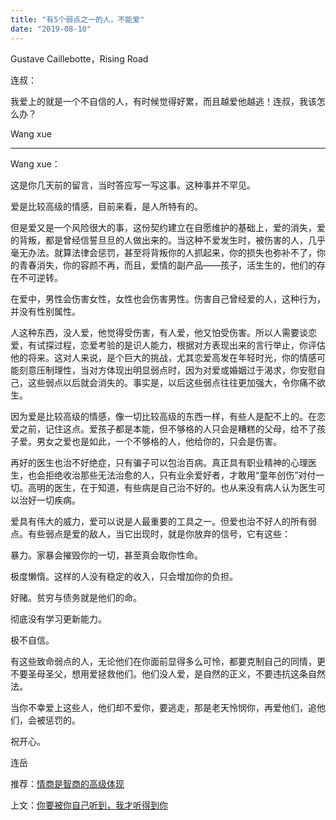 ```yaml
---
title: "有5个弱点之一的人，不能爱"
date: "2019-08-10"
---
```


Gustave Caillebotte，Rising Road 

  

连叔：

  

我爱上的就是一个不自信的人，有时候觉得好累，而且越爱他越逃！连叔，我该怎么办？

  

Wang xue

  

* * *

  

Wang xue：

  

这是你几天前的留言，当时答应写一写这事。这种事并不罕见。

  

爱是比较高级的情感，目前来看，是人所特有的。

  

但是爱又是一个风险很大的事，这份契约建立在自愿维护的基础上，爱的消失，爱的背叛，都是曾经信誓旦旦的人做出来的。当这种不爱发生时，被伤害的人，几乎毫无办法。就算法律会惩罚，甚至将背叛你的人抓起来，你的损失也弥补不了，你的青春消失，你的容颜不再，而且，爱情的副产品——孩子，活生生的，他们的存在不可逆转。

  

在爱中，男性会伤害女性，女性也会伤害男性。伤害自己曾经爱的人，这种行为，并没有性别属性。

  

人这种东西，没人爱，他觉得受伤害，有人爱，他又怕受伤害。所以人需要谈恋爱，有试探过程，恋爱考验的是识人能力，根据对方表现出来的言行举止，你评估他的将来。这对人来说，是个巨大的挑战，尤其恋爱高发在年轻时光，你的情感可能刻意压制理性，当对方体现出明显弱点时，因为对爱或婚姻过于渴求，你安慰自己，这些弱点以后就会消失的。事实是，以后这些弱点往往更加强大，令你痛不欲生。

  

因为爱是比较高级的情感，像一切比较高级的东西一样，有些人是配不上的。在恋爱之前，记住这点。爱孩子都是本能，但不够格的人只会是糟糕的父母，给不了孩子爱。男女之爱也是如此，一个不够格的人，他给你的，只会是伤害。

  

再好的医生也治不好绝症，只有骗子可以包治百病。真正具有职业精神的心理医生，也会拒绝收治那些无法治愈的人，只有业余爱好者，才敢用“童年创伤”对付一切。高明的医生，在于知道，有些病是自己治不好的。也从来没有病人认为医生可以治好一切疾病。

  

爱具有伟大的威力，爱可以说是人最重要的工具之一。但爱也治不好人的所有弱点。有些弱点是爱的敌人，当它出现时，就是你放弃的信号，它有这些：

  

暴力。家暴会摧毁你的一切，甚至真会取你性命。

  

极度懒惰。这样的人没有稳定的收入，只会增加你的负担。

  

好赌。贫穷与债务就是他们的命。

  

彻底没有学习更新能力。

  

极不自信。

  

有这些致命弱点的人，无论他们在你面前显得多么可怜，都要克制自己的同情，更不要圣母圣父，想用爱拯救他们。他们没人爱，是自然的正义，不要违抗这条自然法。

  

当你不幸爱上这些人，他们却不爱你，要逃走，那是老天怜悯你，再爱他们，追他们，会被惩罚的。

  

祝开心。

  

连岳

  

推荐：[情商是智商的高级体现](http://mp.weixin.qq.com/s?__biz=MjM5NDU0Mjk2MQ==&mid=2651634405&idx=1&sn=2dd1e33500035369c97d370d3ec2d2f5&chksm=bd7e3efb8a09b7ed484688c59956bf2a4cfdc5602ad87b76c3350568706a372f487728ae203d&scene=21#wechat_redirect)  

上文：[你要被你自己听到，我才听得到你](http://mp.weixin.qq.com/s?__biz=MjM5NDU0Mjk2MQ==&mid=2651634460&idx=1&sn=6eba95cc273030d48b8d5cd6ad1f31eb&chksm=bd7e3f028a09b614d8a5ee4c96312e691a2c89fc8660c919cb6c100046f82db6d311c1a9c2bb&scene=21#wechat_redirect)
